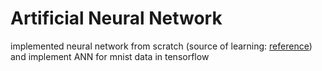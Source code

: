 # Artificial Neural Network
implemented neural network from scratch (source of learning: [reference](https://medium.com/towards-data-science/math-neural-network-from-scratch-in-python-d6da9f29ce65))
and implement ANN for mnist data in tensorflow